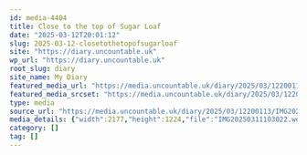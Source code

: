 ```yaml
---
id: media-4404
title: Close to the top of Sugar Loaf
date: "2025-03-12T20:01:12"
slug: 2025-03-12-closetothetopofsugarloaf
site: "https://diary.uncountable.uk"
wp_url: "https://diary.uncountable.uk"
root_slug: diary
site_name: My Diary
featured_media_url: "https://media.uncountable.uk/diary/2025/03/12200113/IMG20250311103022.webp"
featured_media_srcset: "https://media.uncountable.uk/diary/2025/03/12200113/IMG20250311103022-300x169.webp 300w, https://media.uncountable.uk/diary/2025/03/12200113/IMG20250311103022-1024x576.webp 1024w, https://media.uncountable.uk/diary/2025/03/12200113/IMG20250311103022-150x150.webp 150w, https://media.uncountable.uk/diary/2025/03/12200113/IMG20250311103022-640x360.webp 640w, https://media.uncountable.uk/diary/2025/03/12200113/IMG20250311103022.webp 2177w"
type: media
source_url: "https://media.uncountable.uk/diary/2025/03/12200113/IMG20250311103022.webp"
media_details: {"width":2177,"height":1224,"file":"IMG20250311103022.webp","filesize":166882,"sizes":{"medium":{"file":"IMG20250311103022-300x169.webp","width":300,"height":169,"filesize":15878,"mime_type":"image/webp","source_url":"https://media.uncountable.uk/diary/2025/03/12200113/IMG20250311103022-300x169.webp"},"large":{"file":"IMG20250311103022-1024x576.webp","width":1024,"height":576,"filesize":107328,"mime_type":"image/webp","source_url":"https://media.uncountable.uk/diary/2025/03/12200113/IMG20250311103022-1024x576.webp"},"thumbnail":{"file":"IMG20250311103022-150x150.webp","width":150,"height":150,"filesize":10490,"mime_type":"image/webp","source_url":"https://media.uncountable.uk/diary/2025/03/12200113/IMG20250311103022-150x150.webp"},"mobwidth":{"file":"IMG20250311103022-640x360.webp","width":640,"height":360,"filesize":50354,"mime_type":"image/webp","source_url":"https://media.uncountable.uk/diary/2025/03/12200113/IMG20250311103022-640x360.webp"},"full":{"file":"IMG20250311103022.webp","width":2177,"height":1224,"mime_type":"image/webp","source_url":"https://media.uncountable.uk/diary/2025/03/12200113/IMG20250311103022.webp"}},"image_meta":{"aperture":"0","credit":"","camera":"","caption":"","created_timestamp":"0","copyright":"","focal_length":"0","iso":"0","shutter_speed":"0","title":"","orientation":"0","keywords":[]}}
category: []
tag: []
---
```


